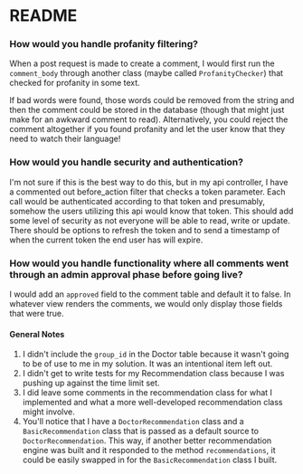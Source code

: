 # README

### How would you handle profanity filtering?

When a post request is made to create a comment, I would first run the `comment_body` through another class (maybe called `ProfanityChecker`) that checked for profanity in some text. 

If bad words were found, those words could be removed from the string and then the comment could be stored in the database (though that might just make for an awkward comment to read). Alternatively, you could reject the comment altogether if you found profanity and let the user know that they need to watch their language!

### How would you handle security and authentication?

I'm not sure if this is the best way to do this, but in my api controller, I have a commented out before_action filter that checks a token parameter. Each call would be authenticated according to that token and presumably, somehow the users utilizing this api would know that token. This should add some level of security as not everyone will be able to read, write or update. There should be options to refresh the token and to send a timestamp of when the current token the end user has will expire. 

### How would you handle functionality where all comments went through an admin approval phase before going live?

I would add an `approved` field to the comment table and default it to false. In whatever view renders the comments, we would only display those fields that were true. 


#### General Notes

1. I didn't include the `group_id` in the Doctor table because it wasn't going to be of use to me in my solution. It was an intentional item left out. 
2. I didn't get to write tests for my Recommendation class because I was pushing up against the time limit set. 
3. I did leave some comments in the recommendation class for what I implemented and what a more well-developed recommendation class might involve. 
4. You'll notice that I have a `DoctorRecommendation` class and a `BasicRecommendation` class that is passed as a default source to `DoctorRecommendation`. This way, if another better recommendation engine was built and it responded to the method `recommendations`, it could be easily swapped in for the `BasicRecommendation`  class I built. 

